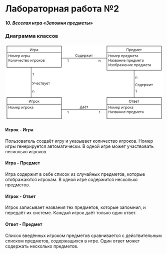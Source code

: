 # Лабораторная работа №2
##### 10. Веселая игра «Запомни предметы»
### Диаграмма классов
![use-case](lab2_diag.png)
#### Игрок - Игра
Пользователь создаёт игру и указывает количество игроков. Номер игры генерируется автоматически.
В одной игре может участвовать несколько игроков.
#### Игра - Предмет
Игра содержит в себе список из случайных предметов, которые отображаются игрокам.
В одной игре содержится несколько предметов.
#### Игрок - Ответ
Игрок записывает названия тех предметов, которые запомнил, и передаёт их системе.
Каждый игрок даёт только один ответ.
#### Ответ - Предмет
Список введённых игроком предметов сравнивается с действительным списком предметов, содержащихся в игре.
Один ответ может содержать несколько предметов.